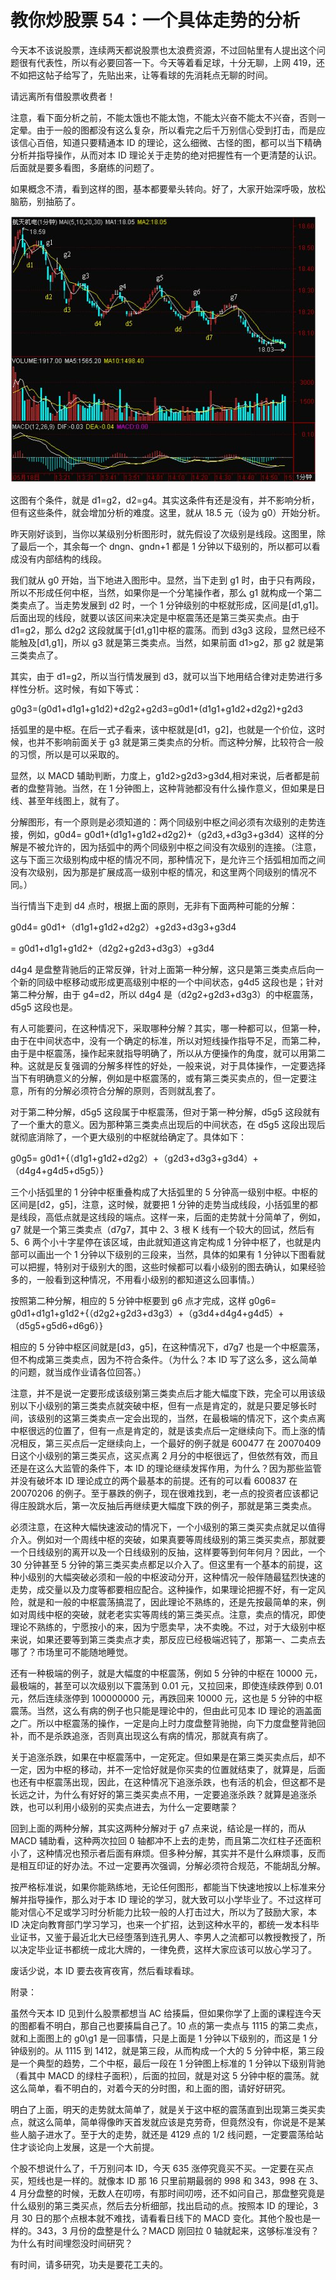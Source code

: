 # 教你炒股票 54：一个具体走势的分析

今天本不该说股票，连续两天都说股票也太浪费资源，不过回帖里有人提出这个问题很有代表性，所以有必要回答一下。今天等着看足球，十分无聊，上网 419，还不如把这帖子给写了，先贴出来，让等看球的先消耗点无聊的时间。

请远离所有借股票收费者！

注意，看下面分析之前，不能太饿也不能太饱，不能太兴奋不能太不兴奋，否则一定晕。由于一般的图都没有这么复杂，所以看完之后千万别信心受到打击，而是应该信心百倍，知道只要精通本 ID 的理论，这么细微、古怪的图，都可以当下精确分析并指导操作，从而对本 ID 理论关于走势的绝对把握性有一个更清楚的认识。后面就是要多看图，多磨练的问题了。

如果概念不清，看到这样的图，基本都要晕头转向。好了，大家开始深呼吸，放松脑筋，别抽筋了。

![](./1.jpeg)

这图有个条件，就是 d1=g2，d2=g4。其实这条件有还是没有，并不影响分析，但有这些条件，就会增加分析的难度。这里，就从 18.5 元（设为 g0）开始分析。

昨天刚好谈到，当你以某级别分析图形时，就先假设了次级别是线段。这图里，除了最后一个，其余每一个 dngn、gndn+1 都是 1 分钟以下级别的，所以都可以看成没有内部结构的线段。

我们就从 g0 开始，当下地进入图形中。显然，当下走到 g1 时，由于只有两段，所以不形成任何中枢，当然，如果你是一个分笔操作者，那么 g1 就构成一个第二类卖点了。当走势发展到 d2 时，一个 1 分钟级别的中枢就形成，区间是[d1,g1]。后面出现的线段，就要以该区间来决定是中枢震荡还是第三类买卖点。由于 d1=g2，那么 d2g2 这段就属于[d1,g1]中枢的震荡。而到 d3g3 这段，显然已经不能触及[d1,g1]，所以 g3 就是第三类卖点。当然，如果前面 d1>g2，那 g2 就是第三类卖点了。

其实，由于 d1=g2，所以当行情发展到 d3，就可以当下地用结合律对走势进行多样性分析。这时候，有如下等式：

g0g3=(g0d1+d1g1+g1d2)+d2g2+g2d3=g0d1+(d1g1+g1d2+d2g2)+g2d3

括弧里的是中枢。在后一式子看来，该中枢就是[d1，g2]，也就是一个价位，这时候，也并不影响前面关于 g3 就是第三类卖点的分析。而这种分解，比较符合一般的习惯，所以是可以采取的。

显然，以 MACD 辅助判断，力度上，g1d2>g2d3>g3d4,相对来说，后者都是前者的盘整背驰。当然，在 1 分钟图上，这种背驰都没有什么操作意义，但如果是日线、甚至年线图上，就有了。

分解图形，有一个原则是必须知道的：两个同级别中枢之间必须有次级别的走势连接，例如，g0d4= g0d1+(d1g1+g1d2+d2g2)+（g2d3,+d3g3+g3d4）这样的分解是不被允许的，因为括弧中的两个同级别中枢之间没有次级别的连接。（注意，这与下面三次级别构成中枢的情况不同，那种情况下，是允许三个括弧相加而之间没有次级别，因为那是扩展成高一级别中枢的情况，和这里两个同级别的情况不同。）

当行情当下走到 d4 点时，根据上面的原则，无非有下面两种可能的分解：

g0d4= g0d1+（d1g1+g1d2+d2g2）+g2d3+d3g3+g3d4

= g0d1+d1g1+g1d2+（d2g2+g2d3+d3g3）+g3d4

d4g4 是盘整背驰后的正常反弹，针对上面第一种分解，这只是第三类卖点后向一个新的同级中枢移动或形成更高级别中枢的一个中间状态，g4d5 这段也是；针对第二种分解，由于 g4=d2，所以 d4g4 是（d2g2+g2d3+d3g3）的中枢震荡，d5g5 这段也是。

有人可能要问，在这种情况下，采取哪种分解？其实，哪一种都可以，但第一种，由于在中间状态中，没有一个确定的标准，所以对短线操作指导不足，而第二种，由于是中枢震荡，操作起来就指导明确了，所以从方便操作的角度，就可以用第二种。这就是反复强调的分解多样性的好处，一般来说，对于具体操作，一定要选择当下有明确意义的分解，例如是中枢震荡的，或有第三类买卖点的，但一定要注意，所有的分解必须符合分解的原则，否则就乱套了。

对于第二种分解，d5g5 这段属于中枢震荡，但对于第一种分解，d5g5 这段就有了一个重大的意义。因为那种第三类卖点出现后的中间状态，在 d5g5 这段出现后就彻底消除了，一个更大级别的中枢就给确定了。具体如下：

g0g5= g0d1+{（d1g1+g1d2+d2g2）+（g2d3+d3g3+g3d4）+（d4g4+g4d5+d5g5）}

三个小括弧里的 1 分钟中枢重叠构成了大括弧里的 5 分钟高一级别中枢。中枢的区间是[d2，g5]，注意，这时候，就要把 1 分钟的走势当成线段，小括弧里的都是线段，高低点就是这线段的端点。这样一来，后面的走势就十分简单了，例如，g7 就是一个第三类卖点（d7g7，其中 2、3 根 K 线有一个较大的回试，然后有 5、6 两个小十字星停在该区域，由此就知道这肯定构成 1 分钟中枢了，也就是内部可以画出一个 1 分钟以下级别的三段来，当然，具体的如果有 1 分钟以下图看就可以把握，特别对于级别大的图，这些时候都可以看小级别的图去确认，如果经验多的，一般看到这种情况，不用看小级别的都知道这么回事情。）

按照第二种分解，相应的 5 分钟中枢要到 g6 点才完成，这样 g0g6= g0d1+d1g1+g1d2+{（d2g2+g2d3+d3g3）+（g3d4+d4g4+g4d5）+（d5g5+g5d6+d6g6）}

相应的 5 分钟中枢区间就是[d3，g5]，在这种情况下，d7g7 也是一个中枢震荡，但不构成第三类卖点，因为不符合条件。（为什么？本 ID 写了这么多，这么简单的问题，就当成作业请各位回答。）

注意，并不是说一定要形成该级别第三类卖点后才能大幅度下跌，完全可以用该级别以下小级别的第三类卖点就突破中枢，但有一点是肯定的，就是只要足够长时间，该级别的这第三类卖点一定会出现的，当然，在最极端的情况下，这个卖点离中枢很远的位置了，但有一点是肯定的，就是该卖点后一定继续向下。而上涨的情况相反，第三买点后一定继续向上，一个最好的例子就是 600477 在 20070409 日这个小级别的第三类买点，这买点离 2 月分的中枢很远了，但依然有效，而且还是在这么大监管的条件下，本 ID 的理论继续发挥作用，为什么？因为那些监管并没有破坏本 ID 理论成立的两个最基本的前提。还有的可以看 600837 在 20070206 的例子。至于暴跌的例子，现在很难找到，老一点的投资者应该都记得庄股跳水后，第一次反抽后再继续更大幅度下跌的例子，那就是第三类卖点。

必须注意，在这种大幅快速波动的情况下，一个小级别的第三类买卖点就足以值得介入。例如对一个周线中枢的突破，如果真要等周线级别的第三类买卖点，那就要一个日线级别的离开以及一个日线级别的反抽，这样要等到何年何月？因此，一个 30 分钟甚至 5 分钟的第三类买卖点都足以介入了。但这里有一个基本的前提，这种小级别的大幅突破必须和一般的中枢波动分开，这种情况一般伴随最猛烈快速的走势，成交量以及力度等都要相应配合。这种操作，如果理论把握不好，有一定风险，就是和一般的中枢震荡搞混了，因此理论不熟练的，还是先按最简单的来，例如对周线中枢的突破，就老老实实等周线的第三类买点。注意，卖点的情况，即使理论不熟练的，宁愿按小的来，因为宁愿卖早，决不卖晚。不过，对于大级别中枢来说，如果还要等到第三类卖点才卖，那反应已经极端迟钝了，那第一、二卖点去哪了？市场里可不能随地睡觉。

还有一种极端的例子，就是大幅度的中枢震荡，例如 5 分钟的中枢在 10000 元，最极端的，甚至可以次级别以下震荡到 0.01 元，又拉回来，即使连续跌停到 0.01 元，然后连续涨停到 100000000 元，再跌回来 10000 元，这也是 5 分钟的中枢震荡。当然，这么有病的例子也只能是理论中的，但由此可见本 ID 理论的涵盖面之广。所以中枢震荡的操作，一定是向上时力度盘整背驰抛，向下力度盘整背驰回补，而不是杀跌追涨，否则真出现这么有病的情况，那就真有病了。

关于追涨杀跌，如果在中枢震荡中，一定死定。但如果是在第三类买卖点后，却不一定，因为中枢的移动，并不一定恰好就是你买卖的位置就结束了，就算是，后面也还有中枢震荡出现，因此，在这种情况下追涨杀跌，也有活的机会，但这都不是长远之计，为什么有好好的第三类买卖点不用，一定要追涨杀跌？就算是追涨杀跌，也可以利用小级别的买卖点进去，为什么一定要瞎蒙？

回到上面的两种分解，其实这两种分解对于 g7 点来说，结论是一样的，而从 MACD 辅助看，这种两次拉回 0 轴都冲不上去的走势，而且第二次红柱子还面积小了，这种情况也预示者后面有麻烦。但多种分解，其实并不是什么麻烦事，反而是相互印证的好办法。不过一定要再次强调，分解必须符合规范，不能胡乱分解。

按严格标准说，如果你能熟练地，无论任何图形，都能当下快速地按以上标准来分解并指导操作，那么对于本 ID 理论的学习，就大致可以小学毕业了。不过这样可能对信心不足或学习时分析能力比较一般的人打击过大，所以为了鼓励大家，本 ID 决定向教育部门学习学习，也来一个扩招，达到这种水平的，都统一发本科毕业证书，又鉴于最近北大已经堕落到连孔男人、李男人之流都可以教授教授了，所以决定毕业证书都统一成北大牌的，一律免费，这样大家应该可以放心学习了。

废话少说，本 ID 要去夜宵夜宵，然后看球看球。

附录：

虽然今天本 ID 见到什么股票都想当 AC 给揍扁，但如果你学了上面的课程连今天的图都看不明白，那自己也要揍扁自己了。10 点的第一卖点与 1115 的第二卖点，就和上面图上的 g0\g1 是一回事情，只是上面是 1 分钟以下级别的，而这是 1 分钟级别的。从 1115 到 1412，就是第三段，从而构成一个大的 5 分钟中枢，第三段是一个典型的趋势，二个中枢，最后一段在 1 分钟图上标准的 1 分钟以下级别背驰（看其中 MACD 的绿柱子面积），后面的拉回，就是对这 5 分钟中枢的震荡。就这么简单，看不明白的，对着今天的分时图，和上面的图，请好好研究。

明白了上面，明天的走势就太简单了，就是关于这中枢的震荡直到出现第三类买卖点，就这么简单，简单得像昨天首发就应该是克劳奇，但竟然没有，你说是不是某些人脑子进水了。至于大的走势，就还是 4129 点的 1/2 线问题，一定要震荡给站住才谈论向上发展，这是一个大前提。

个股不想说什么了，千万别问本 ID，今天 635 涨停究竟买不买。一定要在买点买，短线也是一样的。就像本 ID 那 16 只里前期最弱的 998 和 343，998 在 3、4 月分盘整的时候，无数人在叨唠，有那时间叨唠，还不如问自己，那盘整究竟是什么级别的第三类买点，然后去分析细部，找出启动的点。按照本 ID 的理论，3 月 30 日的那个点根本就不难找，请看看日线下的 MACD 变化。其他个股也是一样的。343，3 月份的盘整是什么？MACD 刚回拉 0 轴就起来，这够标准没有？为什么有时间埋怨没时间研究？

有时间，请多研究，功夫是要花工夫的。
